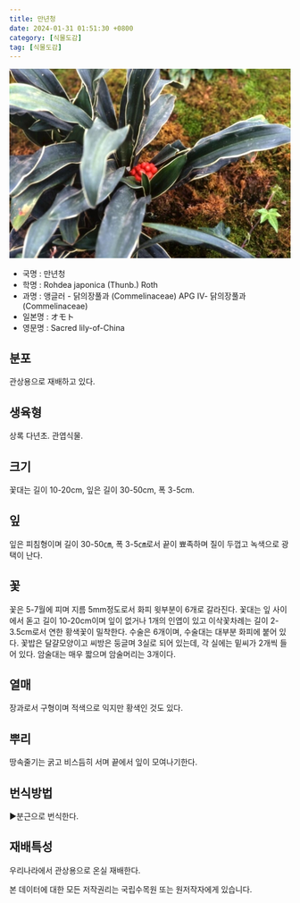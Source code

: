 ```yaml
---
title: 만년청
date: 2024-01-31 01:51:30 +0800
category: [식물도감]
tag: [식물도감]
---
```




![만년청](/assets/img/fileUpload/plants/basic/Liliaceae/Rohdea/6034/1_th2.JPG)
- 국명 : 만년청
- 학명 : Rohdea japonica (Thunb.) Roth
- 과명 : 앵글러 - 닭의장풀과 (Commelinaceae) APG Ⅳ- 닭의장풀과 (Commelinaceae)
- 일본명 : オモト
- 영문명 : Sacred lily-of-China


## 분포
관상용으로 재배하고 있다.
## 생육형
상록 다년초. 관엽식물.
## 크기
꽃대는 길이 10-20cm, 잎은 길이 30-50cm, 폭 3-5cm.
## 잎
잎은 피침형이며 길이 30-50㎝, 폭 3-5㎝로서 끝이 뾰족하며 질이 두껍고 녹색으로 광택이 난다.
## 꽃
꽃은 5-7월에 피며 지름 5mm정도로서 화피 윗부분이 6개로 갈라진다. 꽃대는 잎 사이에서 돋고 길이 10-20cm이며 잎이 없거나 1개의 인엽이 있고 이삭꽃차례는 길이 2-3.5cm로서 연한 황색꽃이 밀착한다. 수술은 6개이며, 수술대는 대부분 화피에 붙어 있다. 꽃밥은 달걀모양이고 씨방은 둥글며 3실로 되어 있는데, 각 실에는 밑씨가 2개씩 들어 있다. 암술대는 매우 짧으며 암술머리는 3개이다.
## 열매
장과로서 구형이며 적색으로 익지만 황색인 것도 있다.
## 뿌리
땅속줄기는 굵고 비스듬히 서며 끝에서 잎이 모여나기한다.
## 번식방법
▶분근으로 번식한다.
## 재배특성
우리나라에서 관상용으로 온실 재배한다.






본 데이터에 대한 모든 저작권리는 국립수목원 또는 원저작자에게 있습니다.
